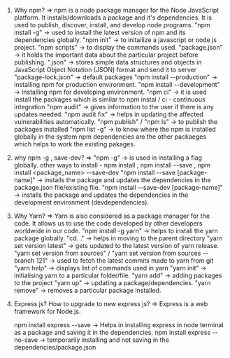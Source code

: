 1) Why npm?
=> npm is a node package manager for the Node JavaScript platform. 
   It installs/downloads a package and it's dependencies.
   It is used to publish, discover, install, and develop node programs.
   "npm install -g"               -> used to install the latest version of npm and its dependencies globally.
   "npm init"                  -> to initailize a javascript or node js project.
   "npm scripts"               -> to display the commands used.
   "package.json"              -> it holds the important data about the particular project before publishing.
   ".json"                     -> stores simple data structures and objects in JavaScript Object Notation (JSON) format and send it to server
   "package-lock.json"         -> default packages
   "npm install --production"  -> installing npm for production environment. 
   "npm install --development" -> installing npm for developing environment.
   "npm ci"                    -> it is used install the packages which is similar to npm instal / ci - continuous integration
   "npm audit"                 -> gives information to the user if there is any updates needed.
   "npm audit fix"             -> helps in updating the affected vulnerabilities automatically.
   "npm publish" / "npm ls"    -> to publish the packages installed 
   "npm list -g"               -> to know where the npm is installed globally in the system
   npm dependencies are the other packaeges which helps to work the existing pakages.

2) why npm -g , save-dev?
=> "npm -g" -> is used in installing a flag globally.
   other ways to install -  npm install <packagename> , npm install <packagename> --save , npm install <package_name> --save-dev
       "npm install --save [package-name]"      -> installs the package and updates the dependencies in the package.json file/existing file. 
       "npm install --save-dev [package-name]"  -> installs the package and updates the dependencies in the development environment       (devdependencies).

3) Why Yarn?
=> Yarn is also considered as a package manager for the code. 
   It allows us to use the code developed by other developers worldwide in our code.
   "npm install -g yarn"      -> helps to install the yarn package globally.
   "cd. ."                    -> helps in moving to the parent directory
   "yarn set version latest"  -> gets updated to the latest version of yarn release.
   "yarn set version from sources" / "yarn set version from sources --branch 121" -> used to fetch the latest commits made to yarn from git
   "yarn help"                -> displays list of commands used in yarn
   "yarn init"                -> initialising yarn to a particular folder/file.
   "yarn add"                 -> adding packages to the project
   "yarn up"                  -> updating a package/dependencies.
   "yarn remove"              -> removes a particular package installed.

4) Express js? How to upgrade to new express js?
=> Express is a web framework for Node.js.
   
   npm install express --save            -> Helps in installing express in node terminal as a package and saving it in the dependencies.
   npm install express --no-save         -> temporarily installing and not saving in the dependencies/package.json
   